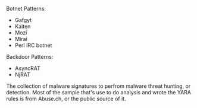 Botnet Patterns:
- Gafgyt
- Kaiten
- Mozi
- Mirai
- Perl IRC botnet
  
Backdoor Patterns:
- AsyncRAT
- NjRAT

The collection of malware signatures to perfrom malware threat hunting, or detection. Most of the sample that's use to do analysis and wrote the YARA rules is from Abuse.ch, or the public source of it.
